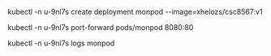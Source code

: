 kubectl -n u-9nl7s create deployment monpod --image=xhelozs/csc8567:v1

kubectl -n u-9nl7s port-forward pods/monpod 8080:80

kubectl -n u-9nl7s logs monpod